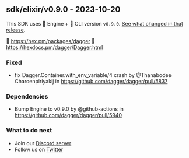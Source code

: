 ## sdk/elixir/v0.9.0 - 2023-10-20

This SDK uses 🚙 Engine + 🚗 CLI version `v0.9.0`. [See what changed in that release](https://github.com/dagger/dagger/releases/tag/v0.9.0).

🧪 https://hex.pm/packages/dagger
📖 https://hexdocs.pm/dagger/Dagger.html


### Fixed
- fix Dagger.Container.with_env_variable/4 crash by @Thanabodee Charoenpiriyakij in https://github.com/dagger/dagger/pull/5837

### Dependencies
- Bump Engine to v0.9.0 by @github-actions in https://github.com/dagger/dagger/pull/5940

### What to do next
- Join our [Discord server](https://discord.gg/dagger-io)
- Follow us on [Twitter](https://twitter.com/dagger_io)
